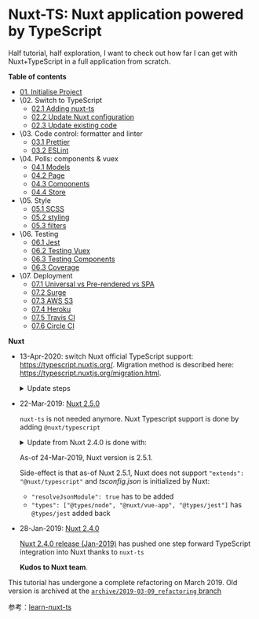 # Nuxt-TS: Nuxt application powered by TypeScript

Half tutorial, half exploration, I want to check out how far I can get with Nuxt+TypeScript in a full application from scratch.

**Table of contents**

- [01. Initialise Project](https://al-un.github.io/learn-nuxt-ts/01.init.html)
- \02. Switch to TypeScript
  - [02.1 Adding nuxt-ts](https://al-un.github.io/learn-nuxt-ts/02.typescript.html#adding-nuxt-ts)
  - [02.2 Update Nuxt configuration](https://al-un.github.io/learn-nuxt-ts/02.typescript.html#update-configuration)
  - [02.3 Update existing code](https://al-un.github.io/learn-nuxt-ts/02.typescript.html#update-existing-code)
- \03. Code control: formatter and linter
  - [03.1 Prettier](https://al-un.github.io/learn-nuxt-ts/03.codecontrol.html#prettier)
  - [03.2 ESLint](https://al-un.github.io/learn-nuxt-ts/03.codecontrol.html#eslint)
- \04. Polls: components & vuex
  - [04.1 Models](https://al-un.github.io/learn-nuxt-ts/04.polls.html#polls-models)
  - [04.2 Page](https://al-un.github.io/learn-nuxt-ts/04.polls.html#polls-page)
  - [04.3 Components](https://al-un.github.io/learn-nuxt-ts/04.polls.html#polls-components)
  - [04.4 Store](https://al-un.github.io/learn-nuxt-ts/04.polls.html#polls-store)
- \05. Style
  - [05.1 SCSS](https://al-un.github.io/learn-nuxt-ts/05.style.html#scss)
  - [05.2 styling](https://al-un.github.io/learn-nuxt-ts/05.style.html#styling)
  - [05.3 filters](https://al-un.github.io/learn-nuxt-ts/05.style.html#filters)
- \06. Testing
  - [06.1 Jest](https://al-un.github.io/learn-nuxt-ts/06.test.html#adding-and-configuring-jest)
  - [06.2 Testing Vuex](https://al-un.github.io/learn-nuxt-ts/06.test.html#vuex-testing)
  - [06.3 Testing Components](https://al-un.github.io/learn-nuxt-ts/06.test.html#components-testing)
  - [06.3 Coverage](https://al-un.github.io/learn-nuxt-ts/06.test.html#coverage)
- \07. Deployment
  - [07.1 Universal vs Pre-rendered vs SPA](https://al-un.github.io/learn-nuxt-ts/07.deploy.html#universal-vs-pre-rendered-vs-spa)
  - [07.2 Surge](https://al-un.github.io/learn-nuxt-ts/07.deploy.html#surge)
  - [07.3 AWS S3](https://al-un.github.io/learn-nuxt-ts/07.deploy.html#aws-s3)
  - [07.4 Heroku](https://al-un.github.io/learn-nuxt-ts/07.deploy.html#heroku)
  - [07.5 Travis CI](https://al-un.github.io/learn-nuxt-ts/07.deploy.html#travis-ci)
  - [07.6 Circle CI](https://al-un.github.io/learn-nuxt-ts/07.deploy.html#circle-ci)

**Nuxt**

- 13-Apr-2020: switch Nuxt official TypeScript support: https://typescript.nuxtjs.org/. Migration method is described here: https://typescript.nuxtjs.org/migration.html.

  <details style="box-sizing: border-box; display: block;"><summary style="box-sizing: border-box; display: list-item; cursor: pointer;">Update steps</summary></details>

- 22-Mar-2019: [Nuxt 2.5.0](https://github.com/nuxt/nuxt.js/releases/tag/v2.5.0)

  `nuxt-ts` is not needed anymore. Nuxt Typescript support is done by adding `@nuxt/typescript`

  <details style="box-sizing: border-box; display: block;"><summary style="box-sizing: border-box; display: list-item; cursor: pointer;">Update from Nuxt 2.4.0 is done with:</summary></details>

  As-of 24-Mar-2019, Nuxt version is 2.5.1.

  Side-effect is that as-of Nuxt 2.5.1, Nuxt does not support `"extends": "@nuxt/typescript"` and *tsconfig.json* is initialized by Nuxt:

  - `"resolveJsonModule": true` has to be added
  - `"types": ["@types/node", "@nuxt/vue-app", "@types/jest"]` has `@types/jest` added back

- 28-Jan-2019: [Nuxt 2.4.0](https://github.com/nuxt/nuxt.js/releases/tag/v2.4.0)

  [Nuxt 2.4.0 release (Jan-2019)](https://dev.to/nuxt/nuxtjs-v240-is-out-typescript-smart-prefetching-and-more-18d) has pushed one step forward TypeScript integration into Nuxt thanks to `nuxt-ts`

  **Kudos to Nuxt team**.

This tutorial has undergone a complete refactoring on March 2019. Old version is archived at the [`archive/2019-03-09_refactoring` branch](https://github.com/Al-un/nuxt-ts/tree/archive/2019-03-09_refactoring)

参考：[learn-nuxt-ts](https://al-un.github.io/learn-nuxt-ts/)

